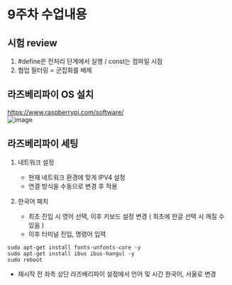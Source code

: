 # 9주차 수업내용
## 시험 review
1. #define은 전처리 단계에서 실행 / const는 컴파일 시점
2. 협업 필터링 = 군집화를 배제

## 라즈베리파이 OS 설치
https://www.raspberrypi.com/software/
</br>
![image](https://github.com/user-attachments/assets/09629469-9f46-4420-9b6d-bf23b4f8fbe5)

## 라즈베리파이 세팅
1. 네트워크 설정
   - 현재 네트워크 환경에 맞게 IPV4 설정
   - 연결 방식을 수동으로 변경 후 적용
  
2. 한국어 패치
   - 최초 진입 시 영어 선택, 이후 키보드 설정 변경 ( 최초에 한글 선택 시 깨질 수 있음 )
   - 이후 터미널 진입, 명령어 입력
```
sudo apt-get install fonts-unfonts-core -y
sudo apt-get install ibus ibus-hangul -y
sudo reboot
```
 - 재시작 전 좌측 상단 라즈베리파이 설정에서 언어 및 시간 한국어, 서울로 변경
